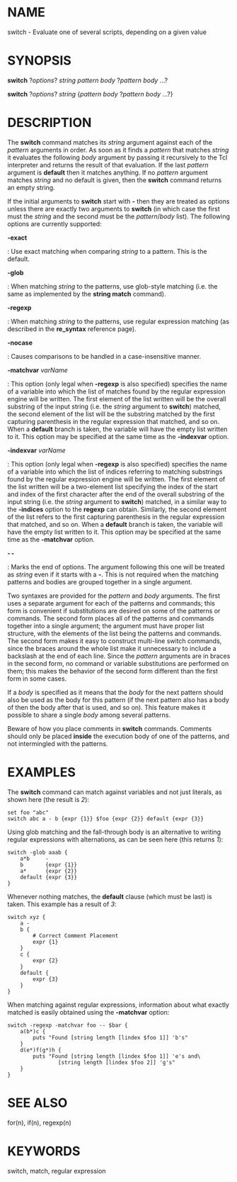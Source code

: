 # NAME

switch - Evaluate one of several scripts, depending on a given value

# SYNOPSIS

**switch** ?*options*? *string pattern body* ?*pattern body* \...?

**switch** ?*options*? *string* {*pattern body* ?*pattern body* \...?}

# DESCRIPTION

The **switch** command matches its *string* argument against each of the
*pattern* arguments in order. As soon as it finds a *pattern* that
matches *string* it evaluates the following *body* argument by passing
it recursively to the Tcl interpreter and returns the result of that
evaluation. If the last *pattern* argument is **default** then it
matches anything. If no *pattern* argument matches *string* and no
default is given, then the **switch** command returns an empty string.

If the initial arguments to **switch** start with **-** then they are
treated as options unless there are exactly two arguments to **switch**
(in which case the first must the *string* and the second must be the
*pattern*/*body* list). The following options are currently supported:

**-exact**

:   Use exact matching when comparing *string* to a pattern. This is the
    default.

**-glob**

:   When matching *string* to the patterns, use glob-style matching
    (i.e. the same as implemented by the **string match** command).

**-regexp**

:   When matching *string* to the patterns, use regular expression
    matching (as described in the **re_syntax** reference page).

**-nocase**

:   Causes comparisons to be handled in a case-insensitive manner.

**-matchvar** *varName*

:   This option (only legal when **-regexp** is also specified)
    specifies the name of a variable into which the list of matches
    found by the regular expression engine will be written. The first
    element of the list written will be the overall substring of the
    input string (i.e. the *string* argument to **switch**) matched, the
    second element of the list will be the substring matched by the
    first capturing parenthesis in the regular expression that matched,
    and so on. When a **default** branch is taken, the variable will
    have the empty list written to it. This option may be specified at
    the same time as the **-indexvar** option.

**-indexvar** *varName*

:   This option (only legal when **-regexp** is also specified)
    specifies the name of a variable into which the list of indices
    referring to matching substrings found by the regular expression
    engine will be written. The first element of the list written will
    be a two-element list specifying the index of the start and index of
    the first character after the end of the overall substring of the
    input string (i.e. the *string* argument to **switch**) matched, in
    a similar way to the **-indices** option to the **regexp** can
    obtain. Similarly, the second element of the list refers to the
    first capturing parenthesis in the regular expression that matched,
    and so on. When a **default** branch is taken, the variable will
    have the empty list written to it. This option may be specified at
    the same time as the **-matchvar** option.

**- -**

:   Marks the end of options. The argument following this one will be
    treated as *string* even if it starts with a **-**. This is not
    required when the matching patterns and bodies are grouped together
    in a single argument.

Two syntaxes are provided for the *pattern* and *body* arguments. The
first uses a separate argument for each of the patterns and commands;
this form is convenient if substitutions are desired on some of the
patterns or commands. The second form places all of the patterns and
commands together into a single argument; the argument must have proper
list structure, with the elements of the list being the patterns and
commands. The second form makes it easy to construct multi-line switch
commands, since the braces around the whole list make it unnecessary to
include a backslash at the end of each line. Since the *pattern*
arguments are in braces in the second form, no command or variable
substitutions are performed on them; this makes the behavior of the
second form different than the first form in some cases.

If a *body* is specified as it means that the *body* for the next
pattern should also be used as the body for this pattern (if the next
pattern also has a body of then the body after that is used, and so on).
This feature makes it possible to share a single *body* among several
patterns.

Beware of how you place comments in **switch** commands. Comments should
only be placed **inside** the execution body of one of the patterns, and
not intermingled with the patterns.

# EXAMPLES

The **switch** command can match against variables and not just
literals, as shown here (the result is *2*):

    set foo "abc"
    switch abc a - b {expr {1}} $foo {expr {2}} default {expr {3}}

Using glob matching and the fall-through body is an alternative to
writing regular expressions with alternations, as can be seen here (this
returns *1*):

    switch -glob aaab {
        a*b     -
        b       {expr {1}}
        a*      {expr {2}}
        default {expr {3}}
    }

Whenever nothing matches, the **default** clause (which must be last) is
taken. This example has a result of *3*:

    switch xyz {
        a -
        b {
            # Correct Comment Placement
            expr {1}
        }
        c {
            expr {2}
        }
        default {
            expr {3}
        }
    }

When matching against regular expressions, information about what
exactly matched is easily obtained using the **-matchvar** option:

    switch -regexp -matchvar foo -- $bar {
        a(b*)c {
            puts "Found [string length [lindex $foo 1]] 'b's"
        }
        d(e*)f(g*)h {
            puts "Found [string length [lindex $foo 1]] 'e's and\
                    [string length [lindex $foo 2]] 'g's"
        }
    }

# SEE ALSO

for(n), if(n), regexp(n)

# KEYWORDS

switch, match, regular expression
